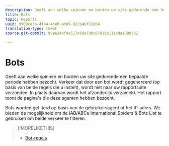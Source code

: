 ```yaml
---
description: Geeft aan welke spinnen en borden uw site gedurende een bepaalde periode hebben bezocht. Verkeer dat door een bot wordt gegenereerd (op basis van beide regels die u instelt), wordt niet naar uw rapportsuite verzonden. In plaats daarvan wordt het afzonderlijk verzameld. Het rapport toont de pagina's die deze agenten hebben bezocht.
title: Bots
topic: Reports
uuid: 9909ce3b-41a4-4ce8-afe9-02cb46f31d64
translation-type: tm+mt
source-git-commit: 99ee24efaa517e8da700c67818c111c4aa90dc02

---
```



# Bots

Geeft aan welke spinnen en borden uw site gedurende een bepaalde periode hebben bezocht. Verkeer dat door een bot wordt gegenereerd (op basis van beide regels die u instelt), wordt niet naar uw rapportsuite verzonden. In plaats daarvan wordt het afzonderlijk verzameld. Het rapport toont de pagina&#39;s die deze agenten hebben bezocht.

Bots worden gefilterd op basis van de gebruikersagent of het IP-adres. We bieden de mogelijkheid om de IAB/ABCe International Spiders &amp; Bots List te gebruiken om beide verkeer te filteren.

>[!MORELIKETHIS]
>
>* [Bot-regels](https://marketing.adobe.com/resources/help/en_US/admin/c_bot_rules.html)

